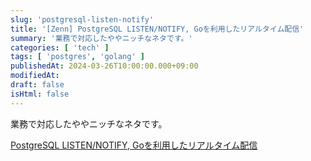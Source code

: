 ```yaml
---
slug: 'postgresql-listen-notify'
title: '[Zenn] PostgreSQL LISTEN/NOTIFY, Goを利用したリアルタイム配信'
summary: '業務で対応したややニッチなネタです。'
categories: [ 'tech' ]
tags: [ 'postgres', 'golang' ]
publishedAt: 2024-03-26T10:00:00.000+09:00
modifiedAt:
draft: false
isHtml: false
---
```


業務で対応したややニッチなネタです。

[PostgreSQL LISTEN/NOTIFY, Goを利用したリアルタイム配信](https://zenn.dev/micin/articles/postgresql-listen-notify)

